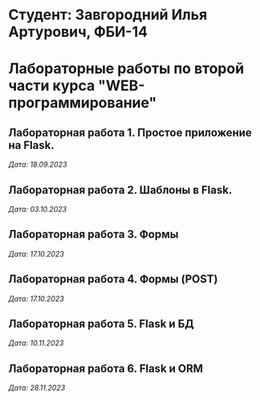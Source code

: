 # Студент: Завгородний Илья Артурович, ФБИ-14

# Лабораторные работы по второй части курса "WEB-программирование"

## Лабораторная работа 1. Простое приложение на Flask.

*Дата: 18.09.2023*

## Лабораторная работа 2. Шаблоны в Flask.

*Дата: 03.10.2023*

## Лабораторная работа 3. Формы

*Дата: 17.10.2023*

## Лабораторная работа 4. Формы (POST)

*Дата: 17.10.2023*

## Лабораторная работа 5. Flask и БД

*Дата: 10.11.2023*

## Лабораторная работа 6. Flask и ORM

*Дата: 28.11.2023*

